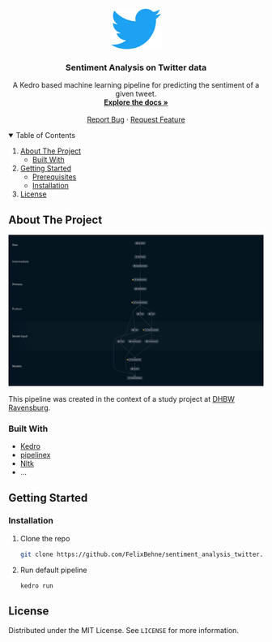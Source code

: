 <!-- PROJECT LOGO -->
<br />
<p align="center">
  <a href="https://github.com/FelixBehne/sentiment_analysis_twitter">
    <img src="images/twitter_logo.png" alt="Logo" width="100" height="80">
  </a>

  <h3 align="center">Sentiment Analysis on Twitter data</h3>

  <p align="center">
   A Kedro based machine learning pipeline for predicting the sentiment of a given tweet.
    <br />
    <a href="https://github.com/FelixBehne/sentiment_analysis_twitter/tree/master/docs/source"><strong>Explore the docs »</strong></a>
    <br />
    <br />
    <a href="https://github.com/FelixBehne/sentiment_analysis_twitter/issues">Report Bug</a>
    ·
    <a href="https://github.com/FelixBehne/sentiment_analysis_twitter/pulls">Request Feature</a>
  </p>
</p>



<!-- TABLE OF CONTENTS -->
<details open="open">
  <summary>Table of Contents</summary>
  <ol>
    <li>
      <a href="#about-the-project">About The Project</a>
      <ul>
        <li><a href="#built-with">Built With</a></li>
      </ul>
    </li>
    <li>
      <a href="#getting-started">Getting Started</a>
      <ul>
        <li><a href="#prerequisites">Prerequisites</a></li>
        <li><a href="#installation">Installation</a></li>
      </ul>
    </li>
    <li><a href="#license">License</a></li>

  </ol>
</details>



<!-- ABOUT THE PROJECT -->
## About The Project

[![Product Name Screen Shot][product-screenshot]](")

This pipeline was created in the context of a study project at [DHBW Ravensburg](https://www.ravensburg.dhbw.de/startseite).

### Built With

* [Kedro](https://kedro.readthedocs.io/en/stable/)
* [pipelinex](https://pipelinex.readthedocs.io/en/latest/)
* [Nltk](https://www.nltk.org/)
* ...



<!-- GETTING STARTED -->
## Getting Started

### Installation

1. Clone the repo
   ```sh
   git clone https://github.com/FelixBehne/sentiment_analysis_twitter.git
   ```
2. Run default pipeline
   ```sh
   kedro run
   ```


<!-- LICENSE -->
## License

Distributed under the MIT License. See `LICENSE` for more information.




<!-- MARKDOWN LINKS & IMAGES -->
<!-- https://www.markdownguide.org/basic-syntax/#reference-style-links -->

[product-screenshot]: images/pipeline.png